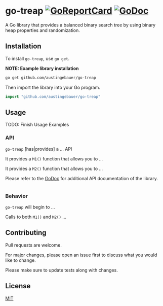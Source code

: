 # go-treap [![GoReportCard](https://goreportcard.com/badge/github.com/austingebauer/go-treap)](https://goreportcard.com/report/github.com/austingebauer/go-treap) [![GoDoc](https://godoc.org/github.com/austingebauer/go-treap?status.svg)](https://godoc.org/github.com/austingebauer/go-treap)

A Go library that provides a balanced binary search tree 
by using binary heap properties and randomization.

## Installation

To install `go-treap`, use `go get`.

**NOTE: Example library installation**

```bash
go get github.com/austingebauer/go-treap
```

Then import the library into your Go program.

```go
import "github.com/austingebauer/go-treap"
```

## Usage

TODO: Finish Usage Examples

### API

`go-treap` [has|provides] a ... API

It provides a `M1()` function that allows you to ...

It provides a `M2()` function that allows you to ... 

Please refer to the [GoDoc](https://godoc.org/github.com/austingebauer/go-treap) for 
additional API documentation of the library.

```go

```

### Behavior

`go-treap` will begin to ...

Calls to both `M1()` and `M2()` ...

## Contributing

Pull requests are welcome. 

For major changes, please open an issue first to discuss what you would like to change.

Please make sure to update tests along with changes.

## License

[MIT](LICENSE)
